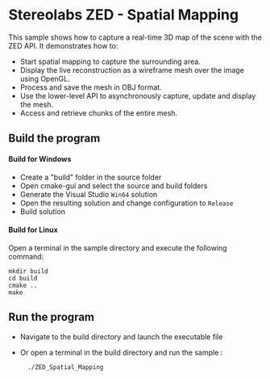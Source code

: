 # Stereolabs ZED - Spatial Mapping

This sample shows how to capture a real-time 3D map of the scene with the ZED API. It demonstrates how to:
- Start spatial mapping to capture the surrounding area.
- Display the live reconstruction as a wireframe mesh over the image using OpenGL.
- Process and save the mesh in OBJ format.
- Use the lower-level API to asynchronously capture, update and display the mesh.
- Access and retrieve chunks of the entire mesh.

## Build the program

#### Build for Windows

- Create a "build" folder in the source folder
- Open cmake-gui and select the source and build folders
- Generate the Visual Studio `Win64` solution
- Open the resulting solution and change configuration to `Release`
- Build solution

#### Build for Linux

Open a terminal in the sample directory and execute the following command:

    mkdir build
    cd build
    cmake ..
    make

## Run the program

- Navigate to the build directory and launch the executable file
- Or open a terminal in the build directory and run the sample :

        ./ZED_Spatial_Mapping
